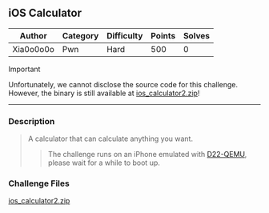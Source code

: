 ## iOS Calculator

| Author    | Category | Difficulty | Points | Solves |
| --------- | -------- | ---------- | ------ | ------ |
| Xia0o0o0o | Pwn      | Hard       | 500    | 0      |

> [!IMPORTANT]
> Unfortunately, we cannot disclose the source code for this challenge. However, the binary is still available at [ios_calculator2.zip](dist)!

---

### Description

> A calculator that can calculate anything you want.
>
> > The challenge runs on an iPhone emulated with [D22-QEMU](https://github.com/KpwnZ/d22-qemu), please wait for a while to boot up.

### Challenge Files

[ios_calculator2.zip](dist)
